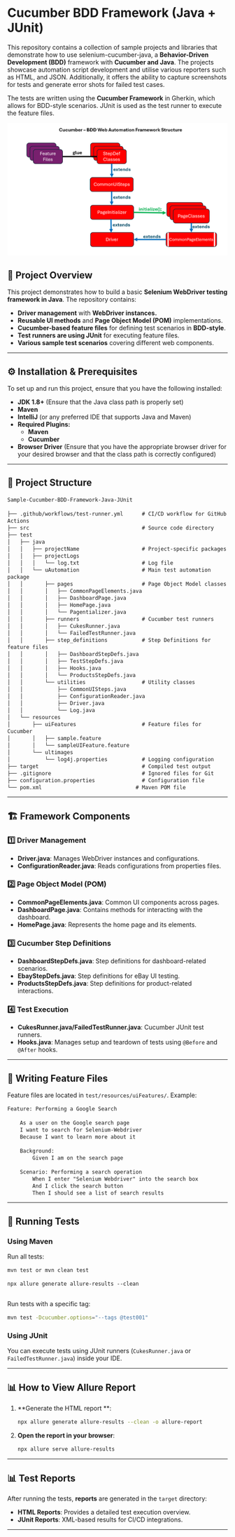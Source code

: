 
# Cucumber BDD Framework (Java + JUnit)

This repository contains a collection of sample projects and libraries that demonstrate how to use selenium-cucumber-java, a **Behavior-Driven Development (BDD)** framework with **Cucumber and Java**. The projects showcase automation script development and utilise various reporters such as HTML, and JSON. Additionally, it offers the ability to capture screenshots for tests and generate error shots for failed test cases.

The tests are written using the **Cucumber Framework** in Gherkin, which allows for BDD-style scenarios. JUnit is used as the test runner to execute the feature files.

![Framework Structure](https://raw.githubusercontent.com/HsynHsyn/Cucumber-BDD-Framework-Java-JUnit/master/src/test/resources/uiImages/BDD_frameworkStructure.png)

## 📌 Project Overview

This project demonstrates how to build a basic **Selenium WebDriver testing framework in Java**. The repository contains:

- **Driver management** with **WebDriver instances.**
- **Reusable UI methods** and **Page Object Model (POM)** implementations.
- **Cucumber-based feature files** for defining test scenarios in **BDD-style**.
- **Test runners are using JUnit** for executing feature files.
- **Various sample test scenarios** covering different web components.

---

## ⚙️ Installation & Prerequisites

To set up and run this project, ensure that you have the following installed:

- **JDK 1.8+** (Ensure that the Java class path is properly set)
- **Maven**&#x20;
- **IntelliJ** (or any preferred IDE that supports Java and Maven)
- **Required Plugins:**
  - **Maven**
  - **Cucumber**
- **Browser Driver** (Ensure that you have the appropriate browser driver for your desired browser and that the class path is correctly configured)

---

## 📂 Project Structure

```
Sample-Cucumber-BDD-Framework-Java-JUnit

├── .github/workflows/test-runner.yml      # CI/CD workflow for GitHub Actions
├── src                                    # Source code directory 
├── test
│   ├── java
│   │   ├── projectName                    # Project-specific packages
│   │   ├── projectLogs
│   │   │   └── log.txt                    # Log file
│   │   └── uAutomation                    # Main test automation package
│   │       ├── pages                      # Page Object Model classes
│   │       │   ├── CommonPageElements.java
│   │       │   ├── DashboardPage.java
│   │       │   ├── HomePage.java
│   │       │   └── Pagentializer.java
│   │       ├── runners                    # Cucumber test runners
│   │       │   ├── CukesRunner.java
│   │       │   └── FailedTestRunner.java
│   │       ├── step_definitions           # Step Definitions for feature files
│   │       │   ├── DashboardStepDefs.java
│   │       │   ├── TestStepDefs.java
│   │       │   ├── Hooks.java
│   │       │   └── ProductsStepDefs.java
│   │       └── utilities                  # Utility classes
│   │           ├── CommonUISteps.java
│   │           ├── ConfigurationReader.java
│   │           ├── Driver.java
│   │           └── Log.java
│   └── resources
│       ├── uiFeatures                     # Feature files for Cucumber
│       │   ├── sample.feature
│       │   └── sampleUIFeature.feature
│       └── ultimages
│           └── log4j.properties           # Logging configuration
├── target                                 # Compiled test output
├── .gitignore                             # Ignored files for Git
├── configuration.properties               # Configuration file
└── pom.xml                              # Maven POM file
```

---

## 🏗 Framework Components

### 1️⃣ Driver Management

- **Driver.java**: Manages WebDriver instances and configurations.
- **ConfigurationReader.java**: Reads configurations from properties files.

### 2️⃣ Page Object Model (POM)

- **CommonPageElements.java**: Common UI components across pages.
- **DashboardPage.java**: Contains methods for interacting with the dashboard.
- **HomePage.java**: Represents the home page and its elements.

### 3️⃣ Cucumber Step Definitions

- **DashboardStepDefs.java**: Step definitions for dashboard-related scenarios.
- **EbayStepDefs.java**: Step definitions for eBay UI testing.
- **ProductsStepDefs.java**: Step definitions for product-related interactions.

### 4️⃣ Test Execution

- **CukesRunner.java/FailedTestRunner.java**: Cucumber JUnit test runners.
- **Hooks.java**: Manages setup and teardown of tests using `@Before` and `@After` hooks.

---

## 📝 Writing Feature Files

Feature files are located in `test/resources/uiFeatures/`. Example:

```gherkin
Feature: Performing a Google Search

    As a user on the Google search page
    I want to search for Selenium-Webdriver
    Because I want to learn more about it

    Background:
        Given I am on the search page

    Scenario: Performing a search operation
        When I enter "Selenium Webdriver" into the search box
        And I click the search button
        Then I should see a list of search results
```

---

## 🚀 Running Tests

### Using Maven

Run all tests:

```sh
mvn test or mvn clean test
```
```
npx allure generate allure-results --clean


```
Run tests with a specific tag:

```sh
mvn test -Dcucumber.options="--tags @test001"
```

### Using JUnit

You can execute tests using JUnit runners (`CukesRunner.java` or `FailedTestRunner.java`) inside your IDE.

---

## 📊 How to View Allure Report

1. **Generate the HTML report **:

   ```bash
   npx allure generate allure-results --clean -o allure-report
   ```

2. **Open the report in your browser**:

   ```bash
   npx allure serve allure-results  
   ```
---

## 📊 Test Reports

After running the tests, **reports** are generated in the `target` directory:

- **HTML Reports**: Provides a detailed test execution overview.
- **JUnit Reports**: XML-based results for CI/CD integrations.

---

